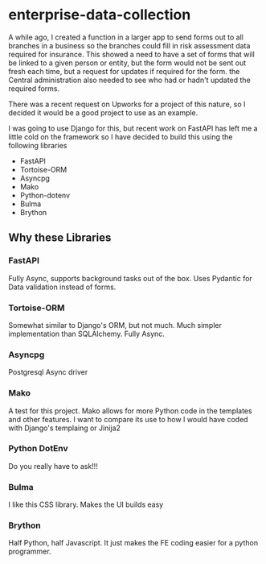 # enterprise-data-collection

A while ago, I created a function in a larger app to send forms out to all branches in a business so the
branches could fill in risk assessment data required for insurance. This showed a need to have a set of forms
that will be linked to a given person or entity, but the form would not be sent out fresh each time, but a 
request for updates if required for the form. the Central administration also needed to see who had or hadn't 
updated the required forms.

There was a recent request on Upworks for a project of this nature, so I decided it would be a good project to
use as an example. 

I was going to use Django for this, but recent work on FastAPI has left me a little cold on the framework
so I have decided to build this using the following libraries

* FastAPI
* Tortoise-ORM
* Asyncpg
* Mako
* Python-dotenv
* Bulma
* Brython


## Why these Libraries

### FastAPI

Fully Async, supports background tasks out of the box. Uses Pydantic for Data validation instead of forms.

### Tortoise-ORM

Somewhat similar to Django's ORM, but not much. Much simpler implementation than SQLAlchemy. Fully Async.

### Asyncpg

Postgresql Async driver

### Mako

A test for this project. Mako allows for more Python code in the templates and other features. I want to compare
its use to how I would have coded with Django's templaing or Jinija2

### Python DotEnv

Do you really have to ask!!!

### Bulma

I like this CSS library. Makes the UI builds easy

### Brython

Half Python, half Javascript. It just makes the FE coding easier for a python programmer.

